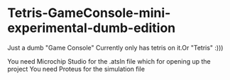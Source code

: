 # Tetris-GameConsole-mini-experimental-dumb-edition
Just a dumb "Game Console" Currently only has tetris on it.Or  "Tetris" :)))

You need Microchip Studio for the .atsln file which for opening up the project
You need Proteus for the simulation file
